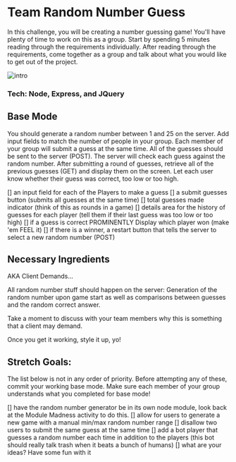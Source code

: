 # Team Random Number Guess

In this challenge, you will be creating a number guessing game! You'll have plenty of time to work on this as a group. Start by spending 5 minutes reading through the requirements individually. After reading through the requirements, come together as a group and talk about what you would like to get out of the project.

![intro](quads_week1_updated.png)

### Tech: Node, Express, and JQuery

## Base Mode

You should generate a random number between 1 and 25 on the server. Add input fields to match the number of people in your group. Each member of your group will submit a guess at the same time. All of the guesses should be sent to the server (POST). The server will check each guess against the random number. After submitting a round of guesses, retrieve all of the previous guesses (GET) and display them on the screen. Let each user know whether their guess was correct, too low or too high. 

[] an input field for each of the Players to make a guess
[] a submit guesses button (submits all guesses at the same time)
[] total guesses made indicator (think of this as rounds in a game)
[] details area for the history of guesses for each player (tell them if their last guess was too low or too high)
[] if a guess is correct PROMINENTLY Display which player won (make 'em FEEL it)
[] if there is a winner, a restart button that tells the server to select a new random number (POST)

Necessary Ingredients
-

AKA Client Demands...

All random number stuff should happen on the server: Generation of the random number upon game start as well as comparisons between guesses and the random correct answer. 

Take a moment to discuss with your team members why this is something that a client may demand.

Once you get it working, style it up, yo!

Stretch Goals:
-

The list below is not in any order of priority. Before attempting any of these, commit your working base mode. Make sure each member of your group understands what you completed for base mode! 

[] have the random number generator be in its own node module, look back at the Module Madness activity to do this.
[] allow for users to generate a new game with a manual min/max random number range
[] disallow two users to submit the same guess at the same time
[] add a bot player that guesses a random number each time in addition to the players (this bot should really talk trash when it beats a bunch of humans)
[] what are your ideas? Have some fun with it
